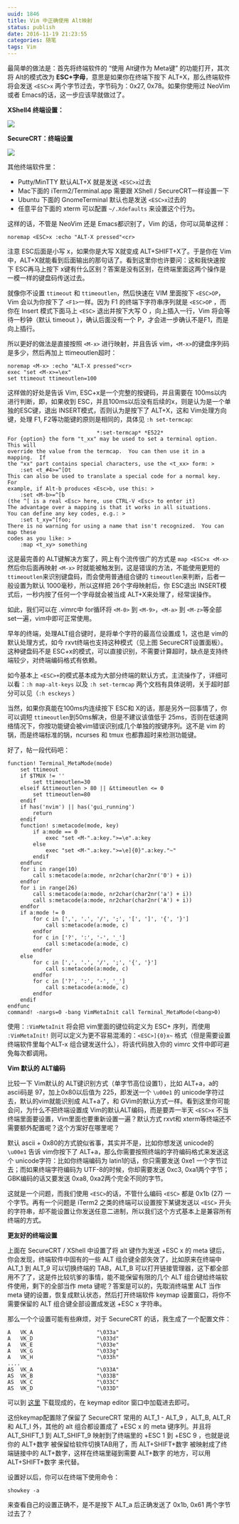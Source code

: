 ```yaml
---
uuid: 1846
title: Vim 中正确使用 Alt映射
status: publish
date: 2016-11-19 21:23:55
categories: 随笔
tags: Vim
---
```

最简单的做法是：首先将终端软件的 “使用 Alt键作为 Meta键” 的功能打开，其次将 Alt的模式改为 **ESC+字母**，意思是如果你在终端下按下 ALT+X，那么终端软件将会发送 `<ESC>x` 两个字节过去，字节码为：0x27, 0x78。如果你使用过 NeoVim 或者 Emacs的话，这一步应该早就做过了。

**XShell4 终端设置：**

![](https://skywind3000.github.io/word/images/vim_altmap_1.png)

**SecureCRT：终端设置**

![](https://skywind3000.github.io/word/images/vim_altmap_2.png)

其他终端软件里：

  * Putty/MinTTY 默认ALT+X 就是发送 `<ESC>x`过去
  * Mac下面的 iTerm2/Terminal.app 需要跟 XShell / SecureCRT一样设置一下
  * Ubuntu 下面的 GnomeTerminal 默认也是发送 `<ESC>x`过去的
  * 任意平台下面的 xterm 可以配置 `~/.Xdefaults` 来设置这个行为。

这样的话，不管是 NeoVim 还是 Emacs都识别了，Vim 的话，你可以简单这样：

    noremap <ESC>x :echo "ALT-X pressed"<cr>

注意 ESC后面是小写 x，如果你是大写 X就变成 ALT+SHIFT+X了。于是你在 Vim 中，ALT+X就能看到后面输出的那句话了。看到这里你也许要问：这和我快速按下 ESC再马上按下 x键有什么区别？答案是没有区别，在终端里面这两个操作是一模一样的键盘码传送过去。

就像你不设置 `ttimeout` 和 `ttimeoutlen`，然后快速在 VIM 里面按下 `<ESC>OP`，Vim 会以为你按下了 `<F1>`一样。因为 F1 的终端下字符串序列就是 `<ESC>OP` ，而你在 Insert 模式下面马上 `<ESC>` 退出并按下大写 O ，向上插入一行，Vim 将会等待一秒钟（默认 timeout ），确认后面没有一个
P，才会进一步确认不是F1，而是向上插行。

所以更好的做法是直接按照 `<M-x>` 进行映射，并且告诉 vim，`<M-x>`的键盘序列码是多少，然后再加上 ttimeoutlen超时：

    noremap <M-x> :echo "ALT-X pressed"<cr>
    exec "set <M-x>=\ex"
    set ttimeout ttimeoutlen=100

这样做的好处是告诉 Vim, ESC+x是一个完整的按键码，并且需要在 100ms以内进行判断，即，如果收到 ESC，并且100ms以后没有后续的x，则是认为是一个单独的ESC键，退出 INSERT模式，否则认为是按下了 ALT+X，这和 Vim处理方向键，处理 F1, F2等功能键的原则是相同的，具体见 `:h set-termcap`:

                                *:set-termcap* *E522*
    For {option} the form "t_xx" may be used to set a terminal option.  This will
    override the value from the termcap.  You can then use it in a mapping.  If
    the "xx" part contains special characters, use the <t_xx> form: >
        :set <t_#4>=^[Ot
    This can also be used to translate a special code for a normal key.  For
    example, if Alt-b produces <Esc>b, use this: >
        :set <M-b>=^[b
    (the ^[ is a real <Esc> here, use CTRL-V <Esc> to enter it)
    The advantage over a mapping is that it works in all situations.
    You can define any key codes, e.g.: >
        :set t_xy=^[foo;
    There is no warning for using a name that isn't recognized.  You can map these
    codes as you like: >
        :map <t_xy> something

这是最完善的 ALT键解决方案了，网上有个流传很广的方式是 `map <ESC>x <M-x>` 然后你后面再映射 `<M-x>` 时就能被触发到，这是错误的方法，不能使用更短的 `ttimeoutlen`来识别键盘码，而会使用普通组合键的 `timeoutlen`来判断，后者一般设置为默认 1000毫秒，所以这样把 26个字母映射后，你 ESC退出
INSERT模式后，一秒内按了任何一个字母就会被当成 ALT+X来处理了，经常误操作。

如此，我们可以在 .vimrc中 for循环将 `<M-0>` 到 `<M-9>`，`<M-a>` 到 `<M-z>`等全部 set一遍，vim中即可正常使用。

早年的终端，处理ALT组合键时，是将单个字符的最高位设置成 1，这也是 vim的默认处理方式，如今 rxvt终端也支持这种模式（见上图 SecureCRT设置面板）。这种键盘码不是 ESC+x的模式，可以直接识别，不需要计算超时，缺点是支持终端较少，对终端编码格式有依赖。

如今基本上 `<ESC>+`的模式基本成为大部分终端的默认方式，主流操作了，详细可以看：`:h map-alt-keys` 以及 `:h set-termcap` 两个文档有具体说明，关于超时部分可以见（`:h esckeys` ）

当然，如果你真能在100ms内连续按下 ESC和 X的话，那是另外一回事情了，你可以调短 `ttimeoutlen`到50ms解决，但是不建议该值低于 25ms，否则在低速网络情况下，你按功能键会被vim错误识别成几个单独的按键序列。这不是 vim 的锅，而是终端标准的锅，ncurses 和 tmux 也都靠超时来检测功能键。

好了，帖一段代码吧：

    function! Terminal_MetaMode(mode)
        set ttimeout
        if $TMUX != ''
            set ttimeoutlen=30
        elseif &ttimeoutlen > 80 || &ttimeoutlen <= 0
            set ttimeoutlen=80
        endif
        if has('nvim') || has('gui_running')
            return
        endif
        function! s:metacode(mode, key)
            if a:mode == 0
                exec "set <M-".a:key.">=\e".a:key
            else
                exec "set <M-".a:key.">=\e]{0}".a:key."~"
            endif
        endfunc
        for i in range(10)
            call s:metacode(a:mode, nr2char(char2nr('0') + i))
        endfor
        for i in range(26)
            call s:metacode(a:mode, nr2char(char2nr('a') + i))
            call s:metacode(a:mode, nr2char(char2nr('A') + i))
        endfor
        if a:mode != 0
            for c in [',', '.', '/', ';', '[', ']', '{', '}']
                call s:metacode(a:mode, c)
            endfor
            for c in ['?', ':', '-', '_']
                call s:metacode(a:mode, c)
            endfor
        else
            for c in [',', '.', '/', ';', '{', '}']
                call s:metacode(a:mode, c)
            endfor
            for c in ['?', ':', '-', '_']
                call s:metacode(a:mode, c)
            endfor
        endif
    endfunc
    command! -nargs=0 -bang VimMetaInit call Terminal_MetaMode(<bang>0)

使用：`:VimMetaInit` 将会把 vim里面的键位码定义为 ESC+ 序列，而使用 `:VimMetaInit!` 则可以定义为更不容易混淆的：`<ESC>]{0}x~` 格式（但是需要设置终端软件里每个ALT-x 组合键发送什么），将该代码放入你的 vimrc 文件中即可避免每次都调用。

**Vim 默认的 ALT编码**

比较一下 Vim默认的 ALT键识别方式（单字节高位设置1），比如 ALT+a，a的ascii码是 97，加上0x80以后值为 225，即发送一个 `\u00e1` 的 unicode字符过去，默认的vim就能识别成 ALT+a了，和 GVim的默认方式一样。看到这里你可能会问，为什么不把终端设置成 Vim的默认ALT编码，而是要弄一半天 `<ESC>x`
不当终端里面要设置，Vim里面也要重新设置一遍？默认方式 rxvt和 xterm等终端还不需要额外配置呢？这个方案好在哪里呢？

默认 ascii + 0x80的方式貌似省事，其实并不是，比如你想发送 unicode的 `\u00e1` 告诉 vim你按下了 ALT+a，那么你需要按照终端的字符编码格式来发送这个 unicode字符：比如你终端编码为 latin1的话，你只需要发送 0xe1 一个字节过去；而如果终端字符编码为 UTF-8的时候，你却需要发送 0xc3, 0xa1两个字节；GBK编码的话又要发送 0xa8,
0xa2两个完全不同的字节。

这就是一个问题，而我们使用 `<ESC>`的话，不管什么编码 `<ESC>` 都是 0x1b (27) 一个字节。再有一个问题是 iTerm2 之类的终端可以设置按下某键发送以 `<ESC>` 开头的字符串，却不能设置让你发送任意二进制，所以我们这个方式基本上是兼容所有终端的方式。

**更友好的终端设置**

上面在 SecureCRT / XShell 中设置了将 alt 键作为发送 +ESC x 的 meta 键后，你会发现，终端软件中固有的一些 ALT 组合键全部失效了，比如原来在终端中 ALT_1 到 ALT_9 可以切换终端的 TAB，ALT_B 可以打开链接管理器，这下都全部用不了了，这是件比较坑爹的事情，能不能保留有限的几个 ALT 组合键给终端软件使用，剩下的全部当作 meta
键呢？答案是可以的，先取消终端里 ALT 当作 meta 键的设置，恢复成默认状态，然后打开终端软件 keymap 设置窗口，将你不需要保留的 ALT 组合键全部设置成发送 +ESC x 字符串。

那么一个个设置可能有些麻烦，对于 SecureCRT 的话，我生成了一个配置文件：

    A   VK_A                    "\033a"
    A   VK_D                    "\033d"
    A   VK_E                    "\033e"
    A   VK_G                    "\033g"
    A   VK_H                    "\033h"
    ....
    AS  VK_A                    "\033A"
    AS  VK_B                    "\033B"
    AS  VK_C                    "\033C"
    AS  VK_D                    "\033D"

可以到 [这里](https://github.com/skywind3000/vim/blob/master/tools/conf/securecrt.key) 下载现成的，在 keymap editor 窗口中加载进去即可。

这份keymap配置除了保留了 SecureCRT 常用的 ALT_1 - ALT_9 ，ALT_B, ALT_R 和 ALT_I 外，其他的 alt 组合都设置成了 +ESC x 的 meta 键序列。并且将 ALT_SHIFT_1 到 ALT_SHIFT_9 映射到了终端里的 +ESC 1 到 +ESC 9 ，也就是说你的 ALT+数字 被保留给软件切换TAB用了，而 ALT+SHIFT+数字
被映射成了终端链接中的 ALT+数字，这样在终端里碰到需要 ALT+数字 的地方，可以用 ALT+SHIFT+数字 来代替。

设置好以后，你可以在终端下使用命令：

    showkey -a

来查看自己的设置正确不，是不是按下 ALT_a 后正确发送了 0x1b, 0x61 两个字节过去了？

